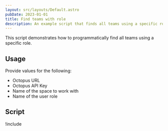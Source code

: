 ```yaml
---
layout: src/layouts/Default.astro
pubDate: 2023-01-01
title: Find teams with role
description: An example script that finds all teams using a specific role.
---
```


This script demonstrates how to programmatically find all teams using a specific role.

## Usage

Provide values for the following:
- Octopus URL
- Octopus API Key
- Name of the space to work with
- Name of the user role

## Script

!include <find-teams-with-role-scripts>